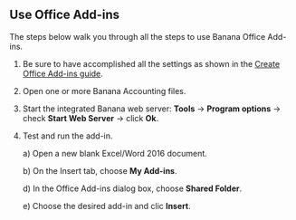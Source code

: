 ## Use Office Add-ins

The steps below walk you through all the steps to use Banana Office Add-ins.

1. Be sure to have accomplished all the settings as shown in the [Create Office Add-ins guide](https://github.com/BananaAccounting/General/blob/master/OfficeAddIns/CreateAddIn.md).

2. Open one or more Banana Accounting files.
   
3. Start the integrated Banana web server: **Tools** -> **Program options** -> check **Start Web Server** -> click **Ok**.

4. Test and run the add-in.

    a)   Open a new blank Excel/Word 2016 document.
    
    b)   On the Insert tab, choose **My Add-ins**.

    d)   In the Office Add-ins dialog box, choose **Shared Folder**.

    e)   Choose the desired add-in and clic **Insert**.
